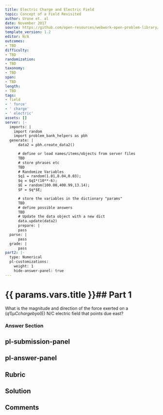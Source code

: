 ```yaml
---
title: Electric Charge and Electric Field
topic: Concept of a Field Revisited
author: Urone et. al
date: November 2017
source: https://github.com/open-resources/webwork-open-problem-library/tree/master/Contrib/BrockPhysics/College_Physics_Urone/18.Electric_Field/18-04.Concept_of_a_Field_Revisited/NU_U17_18_04_002.pg
template_version: 1.2
editor: N/A
outcomes:
- TBD
difficulty:
- TBD
randomization:
- TBD
taxonomy:
- TBD
span:
- TBD
length:
- TBD
tags:
- field
- ' force'
- ' charge'
- ' electric'
assets: []
server: |-
  imports: |
    import random
    import problem_bank_helpers as pbh
  generate: |
      data2 = pbh.create_data2()

      # define or load names/items/objects from server files
      TBD
      # store phrases etc
      TBD
      # Randomize Variables
      $q1 = random(1.01,8.04,0.03);
      $q = $q1*(10**-6);
      $E = random(100.00,400.99,13.14);
      $F = $q*$E;

      # store the variables in the dictionary "params"
      TBD
      # define possible answers
      TBD
      # Update the data object with a new dict
      data.update(data2)
      prepare: |
      pass
  parse: |
      pass
  grade: |
      pass
part2: |-
  type: Numerical
  pl-customizations:
    weight: 1
    hide-answer-panel: true
---
```


# {{ params.vars.title }}## Part 1 
What is the magnitude and direction of the force exerted on a ($q1) μC charge by a ($E) N/C electric field that points due east? 


### Answer Section 


## pl-submission-panel 


## pl-answer-panel 


## Rubric 


## Solution 


## Comments 


